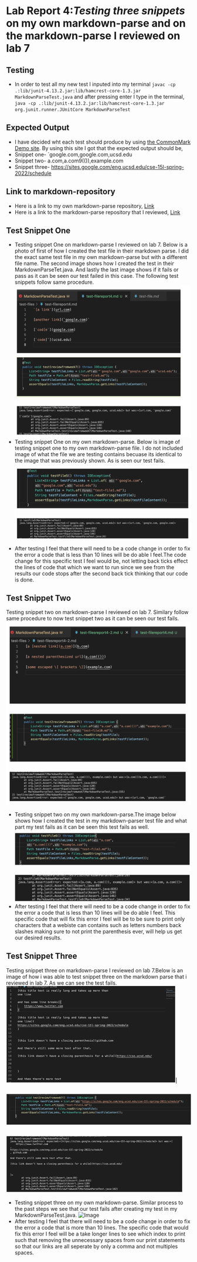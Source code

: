 # Lab Report 4:*Testing three snippets* on my own markdown-parse and on the markdown-parse I reviewed on lab 7
## Testing 
* In order to test all my new test I inputed into
my terminal `javac -cp .:lib/junit-4.13.2.jar:lib/hamcrest-core-1.3.jar MarkdownParseTest.java` and after pressing enter I type in the terminal, 
`java -cp .:lib/junit-4.13.2.jar:lib/hamcrest-core-1.3.jar org.junit.runner.JUnitCore MarkdownParseTest`
## Expected Output
* I have decided wht each test should produce by using [the CommonMark Demo site](https://spec.commonmark.org/dingus/).
By using this site I got that the expected output should be,
* Snippet one- `google.com,google.com,ucsd.edu
* Snippet two- a.com,a.com9(()),example.com
* Snippet three- https://sites.google.com/eng.ucsd.edu/cse-15l-spring-2022/schedule

## Link to markdown-repository
* Here is a link to my own markdown-parse repository, [Link](https://github.com/mtonsing/markdown-parser)
* Here is a link to the markdown-parse repository that I reviewed, [Link](https://github.com/thanhnhanlam/markdown-parser) 
## Test Snippet One
* Testing snippet One on markdown-parse I reviewed on lab 7. Below is a photo of first of how I created the test file in their markdown parse. I did the exact same test file in my own markdown-parse but with a different file name. The second image shows how I created the test in their MarkdownParseTet.java. And lastly the last image shows if it fails or pass as it can be seen our test failed in this case. The following test snippets follow same procedure.
![Image](z.png)
* Testing snippet One on my own markdown-parse.
Below is image of testing snippet one to my own markdown-parse file. I do not included image of what the file we are testing contains becuase its identical to the image that was previously shown. As is seen our test fails. 
![Image](z2.png)
* After testing I feel that there will need to be a code change in order to fix the error a code that is less than 10 lines will be do able I feel.The code change for this specific test I feel would be, not letting back ticks effect the lines of code that which we want to run since we see from the results our code stops after the second back tick thinking that our code is done. 
## Test Snippet Two
Testing snippet two on markdown-parse I reviewed on lab 7. Similary follow same procedure to now test snippet two as it can be seen our test fails. 
![Image](y.png)
* Testing snippet two on my own markdown-parse.The image below shows how I created the test in my markdown-parser test file and what part my test fails as it can be seen this test fails as well.
![Image](y2.png)
* After testing I feel that there will need to be a code change in order to fix the error a code that is less than 10 lines will be do able I feel. This specific code that will fix this error I feel will be to be sure to print only characters that a webiste can contains such as letters numbers back slashes making sure to not print the parenthesis ever, will help us get our desired results. 
## Test Snippet Three
Testing snippet three on markdown-parse I reviewed on lab 7.Below is an image of how i was able to test snippet three on the markdown parse that i reviewed in lab 7. As we can see the test fails. 
![Image](x.png)
* Testing snippet three on my own markdown-parse.
Similar process to the past steps we see that our test fails after creating my test in my MarkdownParseTest.java. 
![Image](x2png)
* After testing I feel that there will need to be a code change in order to fix the error a code that is more than 10 lines. The specific code that would fix this error I feel will be a take longer lines to see which index to print such that removing the unnecessary spaces from our print statements so that our links are all seperate by only a comma and not multiples spaces. 